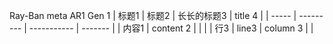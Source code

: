 Ray-Ban meta AR1 Gen 1
 | 标题1 | 标题2   | 长长的标题3 | title 4 |
 | ----- | --------- | ----------- | ------- |
 | 内容1 | content 2 |             |         |
 | 行3  | line3     | column 3    |         |